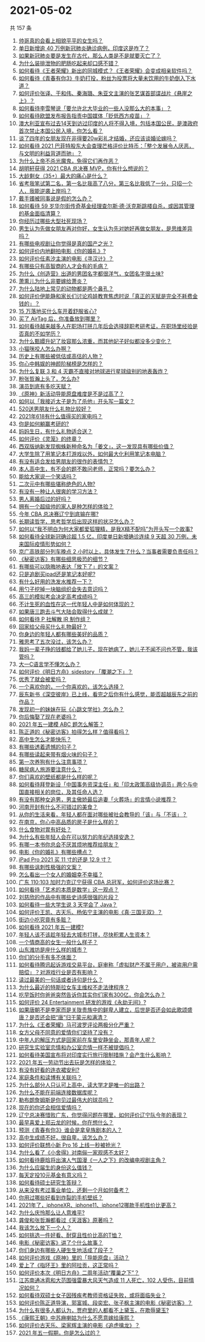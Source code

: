 # 2021-05-02

共 157 条

<!-- BEGIN -->
<!-- 最后更新时间 Sun May 02 2021 20:04:29 GMT+0800 (China Standard Time) -->

1. [帅哥真的会看上相貌平平的女生吗？](https://www.zhihu.com/question/384512378)
2. [单日新增逾 40 万例新冠肺炎确诊病例，印度这是咋了？](https://www.zhihu.com/question/457388433)
3. [如果新冠肺炎要是发生在古代，那么人类是不是就要灭亡了？](https://www.zhihu.com/question/386034997)
4. [为什么装排泄物的肥肠吃起来却口感不错？](https://www.zhihu.com/question/344215207)
5. [如何看待《王者荣耀》新出的同城模式？《王者荣耀》会变成相亲软件吗？](https://www.zhihu.com/question/457261841)
6. [如何看待《青春有你3》牛奶打投，粉丝为投票将大量未饮用的牛奶倒入下水道？](https://www.zhihu.com/question/457119531)
7. [如何评价张译、于和伟、秦海璐、朱亚文主演的张艺谋首部谍战片《悬崖之上》？](https://www.zhihu.com/question/353797140)
8. [如何看待李雪琴说「要允许北大毕业的一些人没那么大的本事」？](https://www.zhihu.com/question/457408234)
9. [如何看待欧盟发布报告指责中国媒体「贬低西方疫苗」？](https://www.zhihu.com/question/457156068)
10. [澳大利亚宣布过去14天到访过印度的人将不得入境，包括本国公民，是澳政府首次禁止本国公民入境，你怎么看？](https://www.zhihu.com/question/457378118)
11. [谈了四年的女朋友现在非得要20w彩礼才结婚，还应该谈婚论嫁吗？](https://www.zhihu.com/question/445096763)
12. [如何看待 2021
    巴菲特股东大会查理芒格评价比特币：「整个发展令人厌恶，与文明的利益背道而驰」？](https://www.zhihu.com/question/457486880)
13. [为什么上帝不杀光魔鬼，免得它们再作恶？](https://www.zhihu.com/question/64073160)
14. [胡明轩获得 2021 CBA 总决赛 MVP，你有什么想说的？](https://www.zhihu.com/question/457457002)
15. [大龄剩女（35+）最大的痛心是什么？](https://www.zhihu.com/question/440901341)
16. [省考我笔试第二名，第一名比我高了八分，第三名比我低了一分，只招一个人，我能逆袭上岸吗？](https://www.zhihu.com/question/325465519)
17. [戴手镯被同事说是假的怎么办？](https://www.zhihu.com/question/451834381)
18. [如何看待 59
    岁华尔街传奇基金经理查尔斯·德·沃克斯跳楼自杀，或因其管理的基金面临清算？](https://www.zhihu.com/question/457186328)
19. [你经历过哪些大型社死现场？](https://www.zhihu.com/question/439032546)
20. [男生认为先做女朋友再对你好，女生认为先对她好再做女朋友，是思维差异吗？](https://www.zhihu.com/question/456831567)
21. [有哪些电视剧让你觉得是真的国产之光？](https://www.zhihu.com/question/441124825)
22. [如何评价内地翻拍电影《你的婚礼》?](https://www.zhihu.com/question/374474502)
23. [如何评价任素汐主演的电影《寻汉计》？](https://www.zhihu.com/question/452124896)
24. [有哪些只有高智商的人才会有的毛病？](https://www.zhihu.com/question/301999320)
25. [为什么《创造营》出道的男团名字都很洋气，女团名字很土味?](https://www.zhihu.com/question/456581591)
26. [萧熏儿为什么非要嫁给萧炎？](https://www.zhihu.com/question/448033860)
27. [为什么陆地上常见的动物都是两个鼻孔？](https://www.zhihu.com/question/456066433)
28. [如何评价伊能静和家长们讨论鸡娃教育焦虑时说「真正的天赋是完全不耗费金钱的」？](https://www.zhihu.com/question/457456468)
29. [15 万落地买什么车开着舒服省心?](https://www.zhihu.com/question/441839447)
30. [买了 AirTag 后，你准备放到哪里？](https://www.zhihu.com/question/455714523)
31. [如何看待越来越多人在职场打拼几年后会选择辞职考研考证，在职场里经验是否真的不如学历？](https://www.zhihu.com/question/457426657)
32. [为什么甄嬛升妃了妆容那么浓重，而其他妃子好似都没多少变化？](https://www.zhihu.com/question/457149850)
33. [小猫咪咬人怎么办啊？](https://www.zhihu.com/question/454268318)
34. [历史上有哪些被低估或高估的人物？](https://www.zhihu.com/question/20775329)
35. [你心中韩娱的神颜阶梯榜是怎样的？](https://www.zhihu.com/question/453629531)
36. [为什么复联 3 和 4 灭霸不直接对地球进行星球级别的地表轰炸？](https://www.zhihu.com/question/456909902)
37. [粉张哲瀚上头了，怎么办?](https://www.zhihu.com/question/456001309)
38. [演员到底有多吃天赋？](https://www.zhihu.com/question/443350396)
39. [《原神》新活动导能原盘难度是不是过高了？](https://www.zhihu.com/question/457275389)
40. [如何以「我接近太子是为了杀他」开头写一篇文？](https://www.zhihu.com/question/420183279)
41. [520送男朋友什么礼物比较好？](https://www.zhihu.com/question/321150247)
42. [2021年618有什么值得买的家电吗？](https://www.zhihu.com/question/455683881)
43. [你是如何躺赢考研的?](https://www.zhihu.com/question/452567524)
44. [妈妈生日，有什么礼物适合送？](https://www.zhihu.com/question/19591678)
45. [如何评价《灵笼》的终章？](https://www.zhihu.com/question/457072944)
46. [西双版纳新发现蜘蛛新种命名为「姜文」，这一发现具有哪些价值？](https://www.zhihu.com/question/457371552)
47. [大学生除了用笔记本打游戏以外，如何最大化利用笔记本电脑？](https://www.zhihu.com/question/308214926)
48. [有没有适合发给男朋友的很作的表情包？](https://www.zhihu.com/question/403930549)
49. [本人高中生，有不会的题不敢问老师，正常吗？要怎么办？](https://www.zhihu.com/question/448002468)
50. [能给大家说一个笑话吗？](https://www.zhihu.com/question/453580946)
51. [二次元中有哪些堪称绝色的人物?](https://www.zhihu.com/question/387651409)
52. [有没有一种让人很爽的学习方法？](https://www.zhihu.com/question/58772932)
53. [男人离婚后过的好吗？](https://www.zhihu.com/question/347515903)
54. [拥有一个超级帅的家人是种怎样的体验？](https://www.zhihu.com/question/62302912)
55. [今年 CBA 总决赛辽宁到底输在哪?](https://www.zhihu.com/question/457456260)
56. [长期读哲学，思考哲学后出现这样的状况怎么办？](https://www.zhihu.com/question/444004217)
57. [如何以“我不明白为何大家都爱狐狸精，是我X精不配吗”为开头写一个故事?](https://www.zhihu.com/question/443816329)
58. [如何看待全球新冠确诊超 1.5 亿，印度单日新增确诊连续 9 天超 30
    万例，未来国际疫情形势如何？](https://www.zhihu.com/question/457368252)
59. [京广高铁部分列车晚点 2
    小时以上，具体发生了什么？当事者需要负责任吗？](https://www.zhihu.com/question/457415431)
60. [《秘密访客》有哪些细思极恐的细节？](https://www.zhihu.com/question/457256716)
61. [有哪些可以隐晦地表达「放下了」的文案？](https://www.zhihu.com/question/454283104)
62. [只是追剧买ipad还是笔记本好呢?](https://www.zhihu.com/question/395124931)
63. [有什么好用的洗发水推荐一下？](https://www.zhihu.com/question/264733291)
64. [用勺子挖掉一块脑组织会失去意识吗？](https://www.zhihu.com/question/392867244)
65. [高三的模拟考会决定高考成绩吗？](https://www.zhihu.com/question/454776438)
66. [不计生死的血性在这一代年轻人中是如何体现的？](https://www.zhihu.com/question/455928947)
67. [如果唐三跑去斗气大陆会取得什么成就？](https://www.zhihu.com/question/457005456)
68. [如何看待 P 社解散 IR 制作组？](https://www.zhihu.com/question/457353372)
69. [回家给父母买什么礼物最好？](https://www.zhihu.com/question/19553791)
70. [你身边的年轻人都有哪些美好的品质？](https://www.zhihu.com/question/457128948)
71. [雅思考了五次没过，该怎么办？](https://www.zhihu.com/question/53456876)
72. [我妈一辈子挣的钱都给了她儿子，现在她病了，她儿子不闻不问也不管，我该管吗？](https://www.zhihu.com/question/457182672)
73. [大一C语言学不懂怎么办？](https://www.zhihu.com/question/453561643)
74. [如何评价《明日方舟》sidestory 「覆潮之下」？](https://www.zhihu.com/question/457437544)
75. [优秀了就会被爱吗？](https://www.zhihu.com/question/359757145)
76. [一个喜欢你的，一个你喜欢的，该怎么选择？](https://www.zhihu.com/question/457171344)
77. [辰东新书《深空彼岸》已上线，看完之后你有什么感觉，能否超越辰东之前的作品？](https://www.zhihu.com/question/457375922)
78. [发现初一的妹妹在玩《心跳文学社》怎么办？](https://www.zhihu.com/question/457348681)
79. [你后悔娶了现在老婆吗？](https://www.zhihu.com/question/315457601)
80. [2021 年五一建模 ABC 题怎么解答？](https://www.zhihu.com/question/457372672)
81. [陈正道的《秘密访客》拍得怎么样？值得看吗？](https://www.zhihu.com/question/302455509)
82. [高中生怎么才能快乐？](https://www.zhihu.com/question/444888990)
83. [有哪些透着遗憾的句子？](https://www.zhihu.com/question/397959203)
84. [有哪些读起来带有烟火味的句子？](https://www.zhihu.com/question/306579669)
85. [第一次养狗有什么注意事项？](https://www.zhihu.com/question/30965969)
86. [糖尿病人旅游要注意什么？](https://www.zhihu.com/question/456984958)
87. [你们喜欢的壁纸都是什么样的呢？](https://www.zhihu.com/question/450832983)
88. [如何看待拜登新设「中国事务资深主任」和「印太政策高级协调员」两个与中国直接相关的岗位，及其任命人选？](https://www.zhihu.com/question/439647733)
89. [有没有那种女追男，男主傲娇最后追妻「火葬场」的言情小说推荐？](https://www.zhihu.com/question/319718396)
90. [河南开封有什么不可错过的美食？](https://www.zhihu.com/question/38508976)
91. [从你的生活来看，年轻人都在面对哪些被社会教导的「该」与「不该」？](https://www.zhihu.com/question/457143615)
92. [在南京，你心中高品质的房子是什么样的？](https://www.zhihu.com/question/451564840)
93. [什么食物对胃有好处？](https://www.zhihu.com/question/452782482)
94. [为什么有些年轻人会在可以努力的年纪选择安逸？](https://www.zhihu.com/question/457144755)
95. [有哪一本书你总会不厌其烦地推荐给朋友？](https://www.zhihu.com/question/456541643)
96. [电影《你的婚礼》有哪些槽点？](https://www.zhihu.com/question/457315770)
97. [iPad Pro 2021 买 11 寸的还是 12.9 寸？](https://www.zhihu.com/question/455715172)
98. [有哪些讽刺性极强的文案？](https://www.zhihu.com/question/442190842)
99. [怎么看出一个女人的婚姻幸不幸福？](https://www.zhihu.com/question/276812701)
100. [广东 110:103 加时力克辽宁获得 CBA
     总冠军，如何评价这场比赛？](https://www.zhihu.com/question/457433248)
101. [如何看待「艺术的本质是数学」这一观点？](https://www.zhihu.com/question/453012362)
102. [刘慈欣的作品中有哪些史诗感很强的片段？](https://www.zhihu.com/question/320983320)
103. [如何看待一些大学生说 3 天学会了 Java？](https://www.zhihu.com/question/66535555)
104. [如何评价王凯、古天乐、杨佑宁主演的电影《真·三国无双》？](https://www.zhihu.com/question/456766202)
105. [街边小吃究竟有多脏？](https://www.zhihu.com/question/275756508)
106. [如何看待 2021 年五一建模?](https://www.zhihu.com/question/457077323)
107. [年轻人该不该趁年轻去大城市打拼，尽快积累人生资本？](https://www.zhihu.com/question/457144259)
108. [一个情商高的女生一般什么样子？](https://www.zhihu.com/question/325303800)
109. [山东潍坊是座什么样的城市？](https://www.zhihu.com/question/27131303)
110. [你们的分手有多不体面？](https://www.zhihu.com/question/363689631)
111. [如何看待腾讯起诉游戏交易平台，庭审称「虚拟财产不属于用户，被盗用户需赔偿」？对游戏行业是否有影响？](https://www.zhihu.com/question/457298163)
112. [读过最美的一句话或者诗句是什么？](https://www.zhihu.com/question/455795683)
113. [为什么最近的特斯拉女车主维权不走法律程序？](https://www.zhihu.com/question/457223564)
114. [吃早饭时你爸爸突然告诉你其实你们家有300亿，你会怎么办？](https://www.zhihu.com/question/447823721)
115. [如何评价 24 Entertainment
     研发的游戏《永劫无间》?](https://www.zhihu.com/question/361077302)
116. [如果唐朝不是李家而是关陇贵族中的鲜卑人建立，后世是否还会如此歌颂盛唐？是否还会把“唐”归于蒙元和满清？](https://www.zhihu.com/question/40242155)
117. [为什么《王者荣耀》马可波罗评论两极分化严重？](https://www.zhihu.com/question/450563897)
118. [女方父母不同意的爱情你们坚持了没有？](https://www.zhihu.com/question/450741243)
119. [中年人的解压方式是回家前在车里安静坐会，那青年人呢？](https://www.zhihu.com/question/390992174)
120. [研究生实验室恋情和办公室恋情一样不被提倡吗？](https://www.zhihu.com/question/422926125)
121. [如何看待美国宣布将对印度实行旅行限制措施？会产生什么影响？](https://www.zhihu.com/question/457369354)
122. [2021 年五一劳动节出去玩是怎样的体验？](https://www.zhihu.com/question/454814759)
123. [有没有好看的连衣裙安利?](https://www.zhihu.com/question/371633748)
124. [家庭条件和读博有关联吗？](https://www.zhihu.com/question/447076124)
125. [为什么部分人只认可上高中，读大学才是唯一的出路？](https://www.zhihu.com/question/454929611)
126. [为什么不能在前端连接数据库呢？](https://www.zhihu.com/question/457087098)
127. [勒布朗詹姆斯是你见过最伟大的球员吗？](https://www.zhihu.com/question/437242038)
128. [现在的你还会相信爱情吗？](https://www.zhihu.com/question/455292387)
129. [辽宁总决赛惜败广东，你觉得问题在哪里，如何评价辽宁队今年的表现？](https://www.zhihu.com/question/457455834)
130. [最早喜爱上郑云龙的时候，你在想什么？](https://www.zhihu.com/question/454965660)
131. [预测《青春有你3》谁会是拿皇族剧本的人？](https://www.zhihu.com/question/442475543)
132. [高中生成绩不好，很自卑，该怎么办？](https://www.zhihu.com/question/454015933)
133. [如何评价联想小新 Pro 16 上线一秒被抢光？](https://www.zhihu.com/question/457352947)
134. [为什么看了《小舍得》对南俪一家观感不太好？](https://www.zhihu.com/question/456348765)
135. [如何看待鹿晗将出演人气国漫《一人之下》的改编电视剧主角？](https://www.zhihu.com/question/457280792)
136. [为什么应届生的身份这么值钱？](https://www.zhihu.com/question/296366864)
137. [每天定投10元基金有意义吗？](https://www.zhihu.com/question/400408500)
138. [如何看待硕士研究生答辩？](https://www.zhihu.com/question/317931767)
139. [从来没有考过事业单位，还剩一个月如何备考？](https://www.zhihu.com/question/351990894)
140. [你用过哪些好看到炸裂的手机壁纸？](https://www.zhihu.com/question/360400273)
141. [2021年了，iphoneXR、iphone11、iphone12哪款手机性价比更高？](https://www.zhihu.com/question/437168015)
142. [为什么庆怜那么让人意难平?](https://www.zhihu.com/question/456799483)
143. [龚俊和张哲瀚都看过《天涯客》原著吗？](https://www.zhihu.com/question/455307622)
144. [我该怎么放下一个人？](https://www.zhihu.com/question/447954221)
145. [如何挑选一件好看、耐穿且性价比高的T恤？](https://www.zhihu.com/question/404173699)
146. [电影《秘密访客》讲了个什么故事？](https://www.zhihu.com/question/457313735)
147. [你们身边有哪些人硬生生地活成了段子？](https://www.zhihu.com/question/52114382)
148. [如何评价游戏《原神》里的「导能原盘」活动？](https://www.zhihu.com/question/457259249)
149. [爱上了《指环王》里的阿拉贡，这正常吗？](https://www.zhihu.com/question/457230172)
150. [如何评价本次《明日方舟》二周年活动“覆巢之下”？](https://www.zhihu.com/question/457394249)
151. [江苏南通冰雹和大范围强雷暴大风天气造成 11 人死亡，102
     人受伤，目前情况如何？](https://www.zhihu.com/question/457376709)
152. [如何看待双硕士女子因残疾考教师资格证失败，或将面临失业？](https://www.zhihu.com/question/457095862)
153. [如何评价陈正道导演，郭富城、段奕宏、张子枫主演的电影《秘密访客》？](https://www.zhihu.com/question/404670407)
154. [为什么有很多人都认为，贾府里的人都看不上黛玉，在欺辱黛玉?](https://www.zhihu.com/question/457089903)
155. [《康熙王朝》中苏麻喇姑为什么不愿意嫁给康熙？](https://www.zhihu.com/question/300234602)
156. [如何评价古天乐、梁家辉主演的电影《追虎擒龙》？](https://www.zhihu.com/question/452349319)
157. [2021 年五一假期，你是怎么过的？](https://www.zhihu.com/question/457373821)

<!-- END -->
